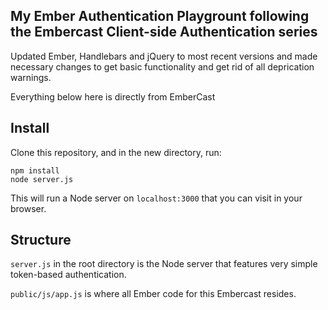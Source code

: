 ## My Ember Authentication Playgrount following the Embercast Client-side Authentication series

Updated Ember, Handlebars and jQuery to most recent versions and made necessary changes to get basic
functionality and get rid of all deprication warnings.

Everything below here is directly from EmberCast
## Install

Clone this repository, and in the new directory, run:

    npm install
    node server.js

This will run a Node server on `localhost:3000` that you can visit in
your browser.

## Structure

`server.js` in the root directory is the Node server that features
very simple token-based authentication. 

`public/js/app.js` is where all Ember code for this Embercast resides.

